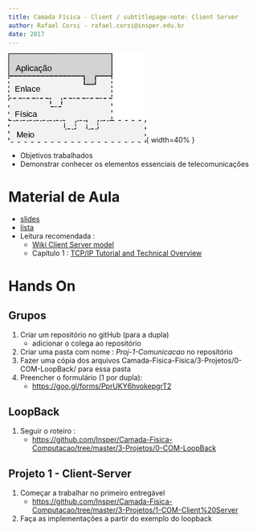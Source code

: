 ```yaml
---
title: Camada Física - Client / subtitlepage-note: Client Server
author: Rafael Corsi - rafael.corsi@insper.edu.br
date: 2017
---
```


![Camada Atual](doc/etapaAtualPilhaAplicacao.png){ width=40% }

- Objetivos trabalhados
- Demonstrar conhecer os elementos essenciais de telecomunicações

# Material de Aula
- [slides]()
- [lista]()
- Leitura recomendada :
    - [Wiki Client Server model](https://en.wikipedia.org/wiki/Client%E2%80%93server_model)
    - Capítulo 1 : [TCP/IP Tutorial and Technical Overview](https://books.google.com.br/books?id=TgwWAgAAQBAJ&printsec=frontcover&hl=pt-BR&source=gbs_ge_summary_r&cad=0#v=onepage&q&f=false)

# Hands On

## Grupos
1. Criar um repositório no gitHub (para a dupla)
    - adicionar o colega ao repositório
1. Criar uma pasta com nome : *Proj-1-Comunicacao* no repositório
1. Fazer uma cópia dos arquivos Camada-Fisica-Fisica/3-Projetos/0-COM-LoopBack/ para essa pasta
1. Preencher o formulário (1 por dupla):
    - https://goo.gl/forms/PprUKY6hvokepgrT2 

## LoopBack
1. Seguir o roteiro : 
    - https://github.com/Insper/Camada-Fisica-Computacao/tree/master/3-Projetos/0-COM-LoopBack

## Projeto 1 - Client-Server
1. Começar a trabalhar no primeiro entregável 
    - https://github.com/Insper/Camada-Fisica-Computacao/tree/master/3-Projetos/1-COM-Client%20Server
1. Faça as implementações a partir do exemplo do loopback
